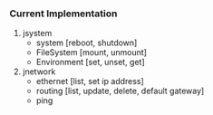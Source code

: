 ### Current Implementation 
1. jsystem 
    * system [reboot, shutdown]
    * FileSystem [mount, unmount]
    * Environment [set, unset, get] 
2. jnetwork
   * ethernet [list, set ip address]
   * routing [list, update, delete, default gateway]
   * ping 
